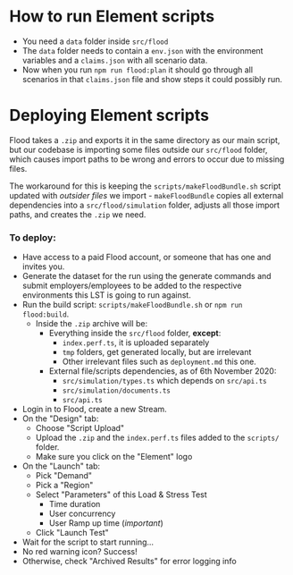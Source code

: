 # How to run Element scripts

- You need a `data` folder inside `src/flood`
- The `data` folder needs to contain a `env.json` with the environment variables and a `claims.json` with all scenario data.
- Now when you run `npm run flood:plan` it should go through all scenarios in that `claims.json` file and show steps it could possibly run.

# Deploying Element scripts

Flood takes a `.zip` and exports it in the same directory as our main script, but our codebase is importing some files outside our `src/flood` folder, which causes import paths to be wrong and errors to occur due to missing files.

The workaround for this is keeping the `scripts/makeFloodBundle.sh` script updated with *outsider files* we import - `makeFloodBundle` copies all external dependencies into a `src/flood/simulation` folder, adjusts all those import paths, and creates the `.zip` we need.

### To deploy:

- Have access to a paid Flood account, or someone that has one and invites you.
- Generate the dataset for the run using the generate commands and submit employers/employees to be added to the respective environments this LST is going to run against.
- Run the build script: `scripts/makeFloodBundle.sh` or `npm run flood:build`.
  - Inside the `.zip` archive will be:
    - Everything inside the `src/flood` folder, **except**: 
      - `index.perf.ts`, it is uploaded separately
      - `tmp` folders, get generated locally, but are irrelevant
      -  Other irrelevant files such as `deployment.md` this one.
    - External file/scripts dependencies, as of 6th November 2020:
      - `src/simulation/types.ts` which depends on `src/api.ts`
      - `src/simulation/documents.ts`
      - `src/api.ts`
- Login in to Flood, create a new Stream.
- On the "Design" tab: 
  - Choose "Script Upload"
  - Upload the `.zip` and the `index.perf.ts` files added to the `scripts/` folder.
  - Make sure you click on the "Element" logo
- On the "Launch" tab:
  - Pick "Demand"
  - Pick a "Region"
  - Select "Parameters" of this Load & Stress Test
    - Time duration
    - User concurrency
    - User Ramp up time (*important*)
  - Click "Launch Test"
- Wait for the script to start running...
- No red warning icon? Success!
- Otherwise, check "Archived Results" for error logging info

